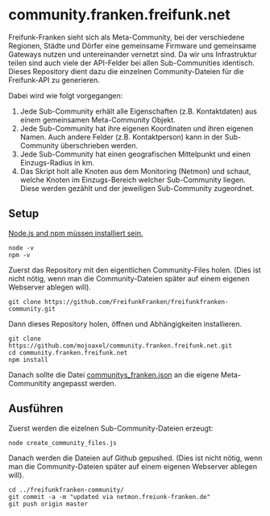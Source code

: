 community.franken.freifunk.net
==============================

Freifunk-Franken sieht sich als Meta-Community, bei der verschiedene Regionen, Städte und Dörfer eine gemeinsame Firmware und gemeinsame Gateways nutzen und untereinander vernetzt sind. Da wir uns Infrastruktur teilen sind auch viele der API-Felder bei allen Sub-Communities identisch. Dieses Repository dient dazu die einzelnen Community-Dateien für die Freifunk-API zu generieren.

Dabei wird wie folgt vorgegangen:

1. Jede Sub-Community erhält alle Eigenschaften (z.B. Kontaktdaten) aus einem gemeinsamen Meta-Community Objekt.
2. Jede Sub-Community hat ihre eigenen Koordinaten und ihren eigenen Namen. Auch andere Felder (z.B. Kontaktperson) kann in der Sub-Community überschrieben werden.
3. Jede Sub-Community hat einen geografischen Mittelpunkt und einen Einzugs-Radius in km.
4. Das Skript holt alle Knoten aus dem Monitoring (Netmon) und schaut, welche Knoten im Einzugs-Bereich welcher Sub-Community liegen. Diese werden gezählt und der jeweiligen Sub-Community zugeordnet.

Setup
-----

[Node.js and npm müssen installiert sein.](https://github.com/joyent/node/wiki/Installing-Node.js-via-package-manager)

```
node -v
npm -v
```

Zuerst das Repository mit den eigentlichen Community-Files holen. (Dies ist nicht nötig, wenn man die Community-Dateien später auf einem eigenen Webserver ablegen will).

```
git clone https://github.com/FreifunkFranken/freifunkfranken-community.git
```

Dann dieses Repository holen, öffnen und Abhängigkeiten installieren.

```
git clone https://github.com/mojoaxel/community.franken.freifunk.net.git
cd community.franken.freifunk.net
npm install
```

Danach sollte die Datei [communitys_franken.json](https://github.com/FreifunkFranken/community.franken.freifunk.net/blob/master/communitys_franken.json) an die eigene Meta-Communitity angepasst werden.


Ausführen
---------

Zuerst werden die eizelnen Sub-Community-Dateien erzeugt:
```
node create_community_files.js
```

Danach werden die Dateien auf Github gepushed. (Dies ist nicht nötig, wenn man die Community-Dateien später auf einem eigenen Webserver ablegen will).

```
cd ../freifunkfranken-community/
git commit -a -m "updated via netmon.freiunk-franken.de"
git push origin master
```
